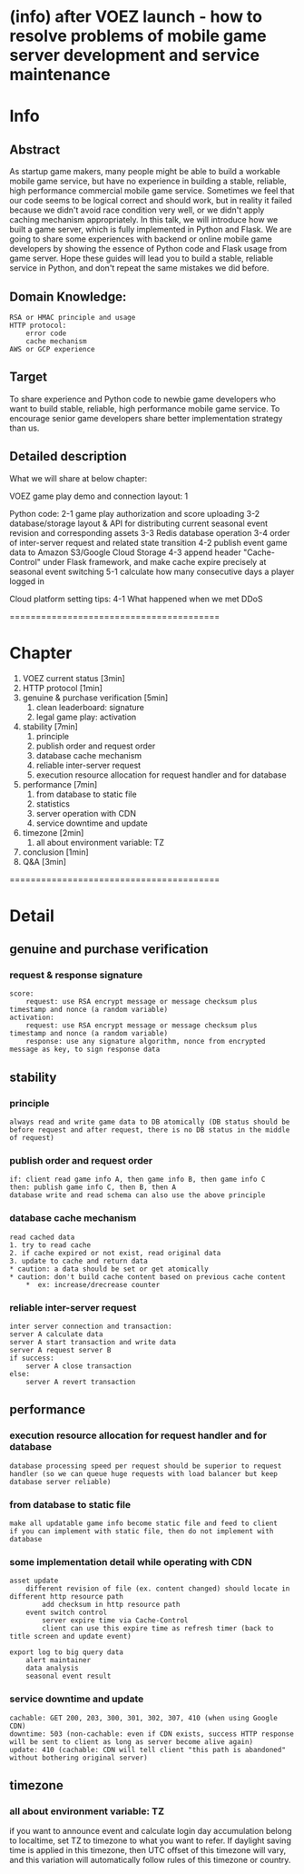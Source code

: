 (info) after VOEZ launch - how to resolve problems of mobile game server development and service maintenance
===

# Info

## Abstract

As startup game makers, many people might be able to build a workable mobile game service, but have no experience in building a stable, reliable, high performance commercial mobile game service.
Sometimes we feel that our code seems to be logical correct and should work, but in reality it failed because we didn't avoid race condition very well, or we didn't apply caching mechanism appropriately.
In this talk, we will introduce how we built a game server, which is fully implemented in Python and Flask.
We are going to share some experiences with backend or online mobile game developers by showing the essence of Python code and Flask usage from game server.
Hope these guides will lead you to build a stable, reliable service in Python, and don't repeat the same mistakes we did before.

## Domain Knowledge:

	RSA or HMAC principle and usage
	HTTP protocol:
		error code
		cache mechanism
	AWS or GCP experience

## Target

To share experience and Python code to newbie game developers who want to build stable, reliable, high performance mobile game service.
To encourage senior game developers share better implementation strategy than us.

## Detailed description

What we will share at below chapter:

VOEZ game play demo and connection layout:
1

Python code:
2-1 game play authorization and score uploading
3-2 database/storage layout & API for distributing current seasonal event revision and corresponding assets
3-3 Redis database operation
3-4 order of inter-server request and related state transition
4-2 publish event game data to Amazon S3/Google Cloud Storage
4-3 append header "Cache-Control" under Flask framework, and make cache expire precisely at seasonal event switching
5-1 calculate how many consecutive days a player logged in

Cloud platform setting tips:
4-1 What happened when we met DDoS

========================================

# Chapter

1. VOEZ current status [3min]
2. HTTP protocol [1min]
3. genuine & purchase verification [5min]
    1. clean leaderboard: signature
    2. legal game play: activation
4. stability [7min]
    1. principle
    2. publish order and request order
    3. database cache mechanism
    4. reliable inter-server request
    5. execution resource allocation for request handler and for database
5. performance [7min]
    1. from database to static file
    2. statistics
    3. server operation with CDN
    4. service downtime and update
6. timezone [2min]
    1. all about environment variable: TZ
7. conclusion [1min]
8. Q&A [3min]

========================================

# Detail

## genuine and purchase verification

### request & response signature

	score:
		request: use RSA encrypt message or message checksum plus timestamp and nonce (a random variable)
	activation:
		request: use RSA encrypt message or message checksum plus timestamp and nonce (a random variable)
		response: use any signature algorithm, nonce from encrypted message as key, to sign response data

## stability

### principle

	always read and write game data to DB atomically (DB status should be before request and after request, there is no DB status in the middle of request)

### publish order and request order

	if: client read game info A, then game info B, then game info C
	then: publish game info C, then B, then A
	database write and read schema can also use the above principle

### database cache mechanism

	read cached data
	1. try to read cache
	2. if cache expired or not exist, read original data
	3. update to cache and return data
	* caution: a data should be set or get atomically
	* caution: don't build cache content based on previous cache content
        *  ex: increase/drecrease counter

### reliable inter-server request

	inter server connection and transaction:
	server A calculate data
	server A start transaction and write data
	server A request server B
	if success:
		server A close transaction
	else:
		server A revert transaction

## performance

### execution resource allocation for request handler and for database

	database processing speed per request should be superior to request handler (so we can queue huge requests with load balancer but keep database server reliable)

### from database to static file

	make all updatable game info become static file and feed to client
	if you can implement with static file, then do not implement with database

### some implementation detail while operating with CDN

	asset update
		different revision of file (ex. content changed) should locate in different http resource path
			add checksum in http resource path
		event switch control
			server expire time via Cache-Control
			client can use this expire time as refresh timer (back to title screen and update event)

	export log to big query data
		alert maintainer
		data analysis
		seasonal event result
        
### service downtime and update

    cachable: GET 200, 203, 300, 301, 302, 307, 410 (when using Google CDN)
    downtime: 503 (non-cachable: even if CDN exists, success HTTP response will be sent to client as long as server become alive again)
    update: 410 (cachable: CDN will tell client "this path is abandoned" without bothering original server)

## timezone

### all about environment variable: TZ

if you want to announce event and calculate login day accumulation belong to localtime, set TZ to timezone to what you want to refer.
If daylight saving time is applied in this timezone, then UTC offset of this timezone will vary, and this variation will automatically follow rules of this timezone or country.

